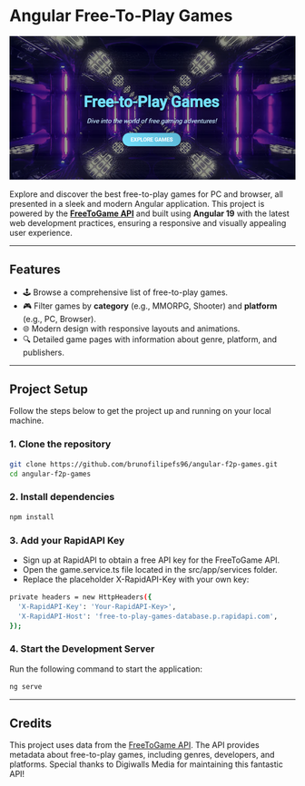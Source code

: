 # **Angular Free-To-Play Games**

![Angular Free-to-Play Games](./angular-f2p-games.png)

Explore and discover the best free-to-play games for PC and browser, all presented in a sleek and modern Angular application. This project is powered by the **[FreeToGame API](https://www.freetogame.com/)** and built using **Angular 19** with the latest web development practices, ensuring a responsive and visually appealing user experience.

---

## **Features**
- 🕹️ Browse a comprehensive list of free-to-play games.
- 🎮 Filter games by **category** (e.g., MMORPG, Shooter) and **platform** (e.g., PC, Browser).
- 🌐 Modern design with responsive layouts and animations.
- 🔍 Detailed game pages with information about genre, platform, and publishers.

---

## **Project Setup**
Follow the steps below to get the project up and running on your local machine.

### **1. Clone the repository**
```bash
git clone https://github.com/brunofilipefs96/angular-f2p-games.git
cd angular-f2p-games
```

### **2. Install dependencies**
```bash
npm install
```

### **3. Add your RapidAPI Key**
- Sign up at RapidAPI to obtain a free API key for the FreeToGame API.
- Open the game.service.ts file located in the src/app/services folder.
- Replace the placeholder X-RapidAPI-Key with your own key:
```bash
private headers = new HttpHeaders({
  'X-RapidAPI-Key': 'Your-RapidAPI-Key>',
  'X-RapidAPI-Host': 'free-to-play-games-database.p.rapidapi.com',
});
```

### **4. Start the Development Server**
Run the following command to start the application:
```bash
ng serve
```

---

## **Credits**
This project uses data from the [FreeToGame API](https://www.freetogame.com/). The API provides metadata about free-to-play games, including genres, developers, and platforms. Special thanks to Digiwalls Media for maintaining this fantastic API!
